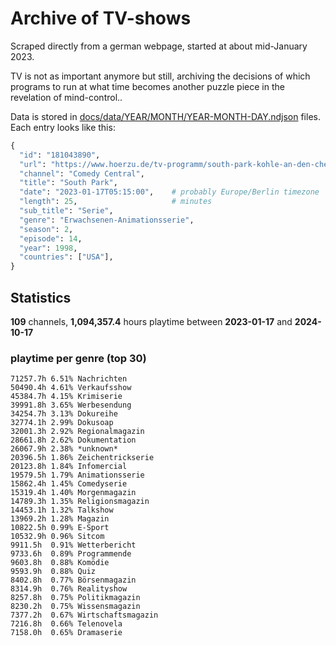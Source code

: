# Archive of TV-shows

Scraped directly from a german webpage, started at about mid-January 2023.

TV is not as important anymore but still, archiving the decisions of which programs to run at what time
becomes another puzzle piece in the revelation of mind-control.. 

Data is stored in [docs/data/YEAR/MONTH/YEAR-MONTH-DAY.ndjson](docs/data/) files. 
Each entry looks like this:

```python
{
  "id": "181043890", 
  "url": "https://www.hoerzu.de/tv-programm/south-park-kohle-an-den-chefkoch/bid_181043890/", 
  "channel": "Comedy Central", 
  "title": "South Park", 
  "date": "2023-01-17T05:15:00",    # probably Europe/Berlin timezone 
  "length": 25,                     # minutes 
  "sub_title": "Serie", 
  "genre": "Erwachsenen-Animationsserie", 
  "season": 2, 
  "episode": 14, 
  "year": 1998, 
  "countries": ["USA"],
}
```

## Statistics

**109** channels, **1,094,357.4** hours playtime between **2023-01-17** and **2024-10-17**


### playtime per genre (top 30)

    71257.7h 6.51% Nachrichten
    50490.4h 4.61% Verkaufsshow
    45384.7h 4.15% Krimiserie
    39991.8h 3.65% Werbesendung
    34254.7h 3.13% Dokureihe
    32774.1h 2.99% Dokusoap
    32001.3h 2.92% Regionalmagazin
    28661.8h 2.62% Dokumentation
    26067.9h 2.38% *unknown*
    20396.5h 1.86% Zeichentrickserie
    20123.8h 1.84% Infomercial
    19579.5h 1.79% Animationsserie
    15862.4h 1.45% Comedyserie
    15319.4h 1.40% Morgenmagazin
    14789.3h 1.35% Religionsmagazin
    14453.1h 1.32% Talkshow
    13969.2h 1.28% Magazin
    10822.5h 0.99% E-Sport
    10532.9h 0.96% Sitcom
    9911.5h  0.91% Wetterbericht
    9733.6h  0.89% Programmende
    9603.8h  0.88% Komödie
    9593.9h  0.88% Quiz
    8402.8h  0.77% Börsenmagazin
    8314.9h  0.76% Realityshow
    8257.8h  0.75% Politikmagazin
    8230.2h  0.75% Wissensmagazin
    7377.2h  0.67% Wirtschaftsmagazin
    7216.8h  0.66% Telenovela
    7158.0h  0.65% Dramaserie
